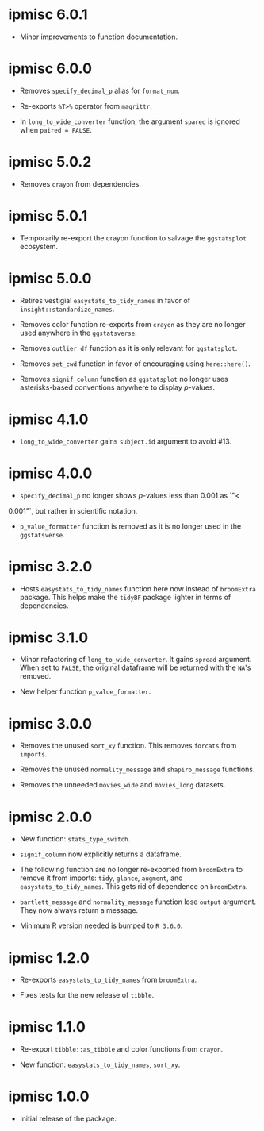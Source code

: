# ipmisc 6.0.1

  - Minor improvements to function documentation.

# ipmisc 6.0.0

  - Removes `specify_decimal_p` alias for `format_num`.

  - Re-exports `%T>%` operator from `magrittr`.

  - In `long_to_wide_converter` function, the argument `spared` is ignored when
    `paired = FALSE`.

# ipmisc 5.0.2

  - Removes `crayon` from dependencies.

# ipmisc 5.0.1

  - Temporarily re-export the crayon function to salvage the `ggstatsplot`
    ecosystem.

# ipmisc 5.0.0

  - Retires vestigial `easystats_to_tidy_names` in favor of
    `insight::standardize_names`.

  - Removes color function re-exports from `crayon` as they are no longer used
    anywhere in the `ggstatsverse`.

  - Removes `outlier_df` function as it is only relevant for `ggstatsplot`.

  - Removes `set_cwd` function in favor of encouraging using `here::here()`.

  - Removes `signif_column` function as `ggstatsplot` no longer uses
    asterisks-based conventions anywhere to display *p*-values.

# ipmisc 4.1.0

  - `long_to_wide_converter` gains `subject.id` argument to avoid #13.

# ipmisc 4.0.0
 
  - `specify_decimal_p` no longer shows *p*-values less than 0.001 as `"<

0.001"`, but rather in scientific notation.

  - `p_value_formatter` function is removed as it is no longer used in the
    `ggstatsverse`.

# ipmisc 3.2.0

  - Hosts `easystats_to_tidy_names` function here now instead of `broomExtra`
    package. This helps make the `tidyBF` package lighter in terms of
    dependencies.

# ipmisc 3.1.0

  - Minor refactoring of `long_to_wide_converter`. It gains `spread` argument.
    When set to `FALSE`, the original dataframe will be returned with the `NA`'s
    removed.

  - New helper function `p_value_formatter`.

# ipmisc 3.0.0

  - Removes the unused `sort_xy` function. This removes `forcats` from
    `imports`.

  - Removes the unused `normality_message` and `shapiro_message` functions.

  - Removes the unneeded `movies_wide` and `movies_long` datasets.

# ipmisc 2.0.0

  - New function: `stats_type_switch`.

  - `signif_column` now explicitly returns a dataframe.

  - The following function are no longer re-exported from `broomExtra` to remove
    it from imports: `tidy`, `glance`, `augment`, and `easystats_to_tidy_names`.
    This gets rid of dependence on `broomExtra`.

  - `bartlett_message` and `normality_message` function lose `output` argument.
    They now always return a message.

  - Minimum R version needed is bumped to `R 3.6.0`.

# ipmisc 1.2.0

  - Re-exports `easystats_to_tidy_names` from `broomExtra`.

  - Fixes tests for the new release of `tibble`.

# ipmisc 1.1.0

  - Re-export `tibble::as_tibble` and color functions from `crayon`.

  - New function: `easystats_to_tidy_names`, `sort_xy`.

# ipmisc 1.0.0

  - Initial release of the package.

